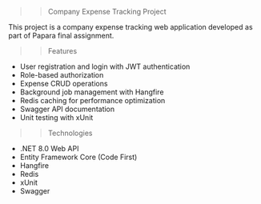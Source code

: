 >> Company Expense Tracking Project

This project is a company expense tracking web application developed as part of Papara final assignment.

>> Features
- User registration and login with JWT authentication
- Role-based authorization
- Expense CRUD operations
- Background job management with Hangfire
- Redis caching for performance optimization
- Swagger API documentation
- Unit testing with xUnit

>> Technologies
- .NET 8.0 Web API
- Entity Framework Core (Code First)
- Hangfire
- Redis
- xUnit
- Swagger 